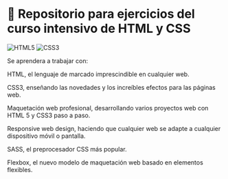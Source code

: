# 🚀 Repositorio para ejercicios del curso intensivo de HTML y CSS

![HTML5](https://img.shields.io/badge/HTML5-E34F26?style=for-the-badge&logo=html5&logoColor=white)
![CSS3](https://img.shields.io/badge/CSS3-1572B6?style=for-the-badge&logo=css3&logoColor=white)

Se aprendera a trabajar con:

HTML, el lenguaje de marcado imprescindible en cualquier web.

CSS3, enseñando las novedades y los increíbles efectos para las páginas web.

Maquetación web profesional, desarrollando varios proyectos web con HTML 5 y CSS3 paso a paso.

Responsive web design, haciendo que cualquier web se adapte a cualquier dispositivo móvil o pantalla.

SASS, el preprocesador CSS más popular.

Flexbox, el nuevo modelo de maquetación web basado en elementos flexibles.
